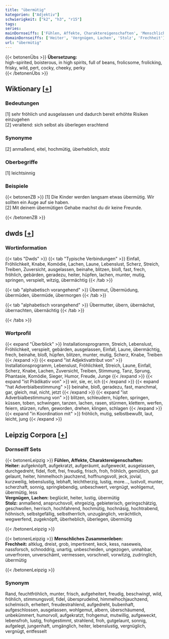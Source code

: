 ```yaml
---
title: "übermütig"
kategorien: ["Adjektiv"]
schwierigkeit: ["k2", "h3", "r15"]
tags:
series:
mainDornseiffs: ['Fühlen, Affekte, Charaktereigenschaften', 'Menschliches Zusammenleben']
domainDornseiffs: ['Heiter', 'Vergnügen, Lachen', 'Stolz', 'Frechheit']
url: "übermütig"
---
```


{{< betonenÜbs >}}
**Übersetzung:**  
high-spirited, boisterous, in high spirits, full of beans, frolicsome, frolicking, frisky, wild, pert, cocky, cheeky, perky  
{{< /betonenÜbs >}}

## Wiktionary [[+](https://de.wiktionary.org/wiki/übermütig)]

### Bedeutungen
[1] sehr fröhlich und ausgelassen und dadurch bereit erhöhte Risiken einzugehen  
[2] veraltend: sich selbst als überlegen erachtend  

### Synonyme
[2] anmaßend, eitel, hochmütig, überheblich, stolz  

### Oberbegriffe
[1] leichtsinnig  

### Beispiele
{{< betonenZB >}}
[1] Die Kinder werden langsam etwas übermütig. Wir sollten ein Auge auf sie haben.  
[2] Mit deinem übermütigen Gehabe machst du dir keine Freunde.  

{{< /betonenZB >}}


## dwds [[+](https://www.dwds.de/wb/übermütig)]

### Wortinformation
{{< tabs "Dwds" >}}
{{< tab "Typische Verbindungen" >}}
Einfall, Fröhlichkeit, Knabe, Komödie, Lachen, Laune, Lebenslust, Scherz, Streich, Treiben, Zuversicht, ausgelassen, beinahe, blitzen, bloß, fast, frech, fröhlich, gebärden, geradezu, heiter, hüpfen, lachen, munter, mutig, springen, verspielt, witzig, übermächtig
{{< /tab >}}

{{< tab "alphabetisch vorangehend" >}}
Übermut, Übermüdung, übermüden, übermüde, übermorgen
{{< /tab >}}

{{< tab "alphabetisch vorangehend" >}}
Übermutter, übern, übernächst, übernachten, übernächtig
{{< /tab >}}

{{< /tabs >}}

### Wortprofil
{{< expand "Überblick" >}} Installationsprogramm, Streich, Lebenslust, Fröhlichkeit, verspielt, gebärden, ausgelassen, Einfall, Laune, übermächtig, frech, beinahe, bloß, hüpfen, blitzen, munter, mutig, Scherz, Knabe, Treiben {{< /expand >}}
{{< expand "ist Adjektivattribut von" >}} Installationsprogramm, Lebenslust, Fröhlichkeit, Streich, Laune, Einfall, Scherz, Knabe, Lachen, Zuversicht, Treiben, Stimmung, Tanz, Sprung, Phantasie, Komödie, Sieger, Humor, Freude, Junge {{< /expand >}}
{{< expand "ist Prädikativ von" >}} wir, sie, er, ich {{< /expand >}}
{{< expand "hat Adverbialbestimmung" >}} beinahe, bloß, geradezu, fast, manchmal, gar, gleich, mal, nicht, jetzt {{< /expand >}}
{{< expand "ist Adverbialbestimmung von" >}} blitzen, schleudern, hüpfen, springen, küssen, toben, schwingen, tanzen, lachen, rasen, stürmen, klettern, werfen, feiern, stürzen, rufen, geworden, drehen, klingen, schlagen {{< /expand >}}
{{< expand "in Koordination mit" >}} fröhlich, mutig, selbstbewußt, laut, leicht, jung {{< /expand >}}

## Leipzig Corpora [[+](https://corpora.uni-leipzig.de/en/res?word=übermütig&corpusId=deu_newscrawl-public_2018)]

### Dornseiff Sets
{{< betonenLeipzig >}}
**Fühlen, Affekte, Charaktereigenschaften:**  
**Heiter:** aufgeknöpft, aufgekratzt, aufgeräumt, aufgeweckt, ausgelassen, durchgedreht, fidel, flott, frei, freudig, frisch, froh, fröhlich, gemütlich, gut gelaunt, heiter, himmelhoch jauchzend, hoffnungsvoll, jeck, jovial, kurzweilig, lebenslustig, lebhaft, leichtherzig, lustig, more..., lustvoll, munter, scherzhaft, sonnig, springlebendig, unbeschwert, vergnügt, wohlgemut, übermütig, less  
**Vergnügen, Lachen:** beglückt, heiter, lustig, übermütig  
**Stolz:** anmaßend, anspruchsvoll, ehrgeizig, gebieterisch, geringschätzig, geschwollen, herrisch, hochfahrend, hochmütig, hochnäsig, hochtrabend, höhnisch, selbstgefällig, selbstherrlich, unzugänglich, verächtlich, wegwerfend, zugeknöpft, überheblich, überlegen, übermütig  

{{< /betonenLeipzig >}}


{{< betonenLeipzig >}}
**Menschliches Zusammenleben:**  
**Frechheit:** altklug, dreist, grob, impertinent, keck, kess, naseweis, nassforsch, schnoddrig, unartig, unbescheiden, ungezogen, unnahbar, unverfroren, unverschämt, vermessen, vorschnell, vorwitzig, zudringlich, übermütig  

{{< /betonenLeipzig >}}

### Synonym
Rand, feuchtfröhlich, munter, frisch, aufgeheitert, freudig, beschwingt, wild, fröhlich, stimmungsvoll, fidel, übersprudelnd, himmelhochjauchzend, schelmisch, erheitert, freudestrahlend, aufgedreht, bubenhaft, aufgeschlossen, ausgelassen, wohlgemut, albern, überschäumend, unbekümmert, humorvoll, aufgekratzt, frohgemut, mutwillig, aufgeweckt, lebensfroh, lustig, frohgestimmt, strahlend, froh, gutgelaunt, sonnig, aufgelegt, jungenhaft, umgänglich, heiter, lebenslustig, vergnüglich, vergnügt, entfesselt

